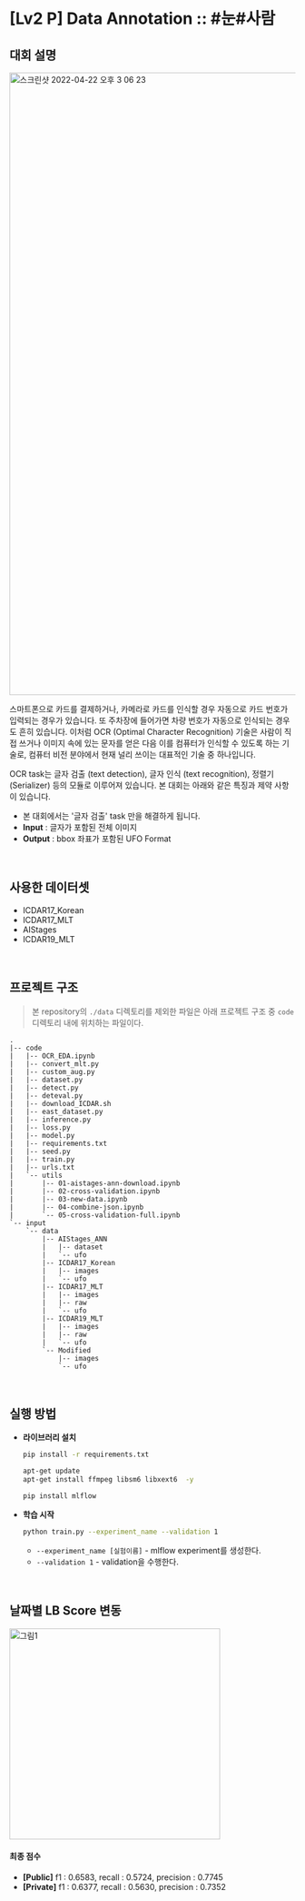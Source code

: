 # [Lv2 P] Data Annotation :: #눈#사람

## 대회 설명
<img width="1095" alt="스크린샷 2022-04-22 오후 3 06 23" src="https://user-images.githubusercontent.com/43572543/164680573-0b6cf69a-e073-4650-b999-472f5ffe7ea6.png">

스마트폰으로 카드를 결제하거나, 카메라로 카드를 인식할 경우 자동으로 카드 번호가 입력되는 경우가 있습니다. 또 주차장에 들어가면 차량 번호가 자동으로 인식되는 경우도 흔히 있습니다. 이처럼 OCR (Optimal Character Recognition) 기술은 사람이 직접 쓰거나 이미지 속에 있는 문자를 얻은 다음 이를 컴퓨터가 인식할 수 있도록 하는 기술로, 컴퓨터 비전 분야에서 현재 널리 쓰이는 대표적인 기술 중 하나입니다.

OCR task는 글자 검출 (text detection), 글자 인식 (text recognition), 정렬기 (Serializer) 등의 모듈로 이루어져 있습니다. 본 대회는 아래와 같은 특징과 제약 사항이 있습니다.

- 본 대회에서는 '글자 검출' task 만을 해결하게 됩니다.
- **Input** : 글자가 포함된 전체 이미지
- **Output** : bbox 좌표가 포함된 UFO Format

<br>

## 사용한 데이터셋

- ICDAR17_Korean
- ICDAR17_MLT
- AIStages
- ICDAR19_MLT

<br>

## 프로젝트 구조

> 본 repository의 `./data` 디렉토리를 제외한 파일은 아래 프로젝트 구조 중 `code` 디렉토리 내에 위치하는 파일이다.


```
.
|-- code
|   |-- OCR_EDA.ipynb
|   |-- convert_mlt.py
|   |-- custom_aug.py
|   |-- dataset.py
|   |-- detect.py
|   |-- deteval.py
|   |-- download_ICDAR.sh
|   |-- east_dataset.py
|   |-- inference.py
|   |-- loss.py
|   |-- model.py
|   |-- requirements.txt
|   |-- seed.py
|   |-- train.py
|   |-- urls.txt
|   `-- utils
|       |-- 01-aistages-ann-download.ipynb
|       |-- 02-cross-validation.ipynb
|       |-- 03-new-data.ipynb
|       |-- 04-combine-json.ipynb
|       `-- 05-cross-validation-full.ipynb
`-- input
    `-- data
        |-- AIStages_ANN
        |   |-- dataset
        |   `-- ufo
        |-- ICDAR17_Korean
        |   |-- images
        |   `-- ufo
        |-- ICDAR17_MLT
        |   |-- images
        |   |-- raw
        |   `-- ufo
        |-- ICDAR19_MLT
        |   |-- images
        |   |-- raw
        |   `-- ufo
        `-- Modified
            |-- images
            `-- ufo
```

<br>

## 실행 방법

- **라이브러리 설치**
    
    ```bash
    pip install -r requirements.txt
    
    apt-get update
    apt-get install ffmpeg libsm6 libxext6  -y
    
    pip install mlflow
    ```
    
- **학습 시작**
    
    ```bash
    python train.py --experiment_name --validation 1
    ```
    
    - `--experiment_name [실험이름]` - mlflow experiment를 생성한다.
    - `--validation 1` - validation을 수행한다.

<br>

## 날짜별 LB Score 변동

<img width="371" alt="그림1" src="https://user-images.githubusercontent.com/43572543/164683780-9b6c29c3-51fd-420d-b7fa-2542dc155028.png">

#### 최종 점수
- **[Public]** f1 : 0.6583, recall : 0.5724, precision : 0.7745
- **[Private]** f1 : 0.6377, recall : 0.5630, precision : 0.7352

